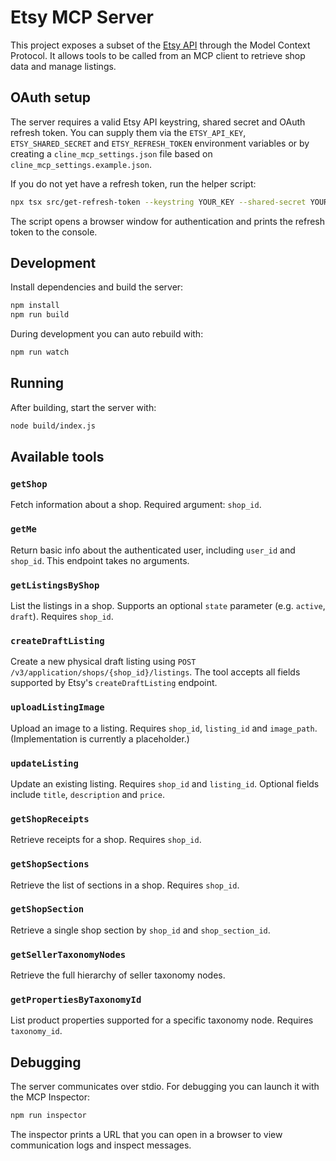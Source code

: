 # Etsy MCP Server

This project exposes a subset of the [Etsy API](https://developers.etsy.com/) through the Model Context Protocol. It allows tools to be called from an MCP client to retrieve shop data and manage listings.

## OAuth setup

The server requires a valid Etsy API keystring, shared secret and OAuth refresh token. You can supply them via the `ETSY_API_KEY`, `ETSY_SHARED_SECRET` and `ETSY_REFRESH_TOKEN` environment variables or by creating a `cline_mcp_settings.json` file based on `cline_mcp_settings.example.json`.

If you do not yet have a refresh token, run the helper script:

```bash
npx tsx src/get-refresh-token --keystring YOUR_KEY --shared-secret YOUR_SECRET
```

The script opens a browser window for authentication and prints the refresh token to the console.

## Development

Install dependencies and build the server:

```bash
npm install
npm run build
```

During development you can auto rebuild with:

```bash
npm run watch
```

## Running

After building, start the server with:

```bash
node build/index.js
```

## Available tools

### `getShop`

Fetch information about a shop.
Required argument: `shop_id`.

### `getMe`
Return basic info about the authenticated user, including `user_id` and
`shop_id`. This endpoint takes no arguments.

### `getListingsByShop`

List the listings in a shop. Supports an optional `state` parameter (e.g. `active`, `draft`). Requires `shop_id`.

### `createDraftListing`

Create a new physical draft listing using `POST /v3/application/shops/{shop_id}/listings`.
The tool accepts all fields supported by Etsy's `createDraftListing` endpoint.

### `uploadListingImage`

Upload an image to a listing. Requires `shop_id`, `listing_id` and `image_path`.
(Implementation is currently a placeholder.)

### `updateListing`

Update an existing listing. Requires `shop_id` and `listing_id`. Optional fields include `title`, `description` and `price`.

### `getShopReceipts`

Retrieve receipts for a shop. Requires `shop_id`.

### `getShopSections`
Retrieve the list of sections in a shop. Requires `shop_id`.

### `getShopSection`
Retrieve a single shop section by `shop_id` and `shop_section_id`.

### `getSellerTaxonomyNodes`
Retrieve the full hierarchy of seller taxonomy nodes.

### `getPropertiesByTaxonomyId`
List product properties supported for a specific taxonomy node. Requires `taxonomy_id`.

## Debugging

The server communicates over stdio. For debugging you can launch it with the MCP Inspector:

```bash
npm run inspector
```

The inspector prints a URL that you can open in a browser to view communication logs and inspect messages.
